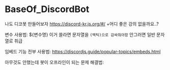 # BaseOf_DiscordBot
나도 디코봇 만들어보자
https://discord-kr.js.org/#/
+어디 좋은 강의 없을까요..?

변수 사용법: ${변수명}
  이거 쓸라면 문자열을 `(백틱)으로 감싸줘야함`
  안그러면 일반 문자열로 취급

임베드 기능 전부 사용법: https://discordjs.guide/popular-topics/embeds.html


아무것도 안했는데 봇이 오프라인이 되는 문제 해결법: 
